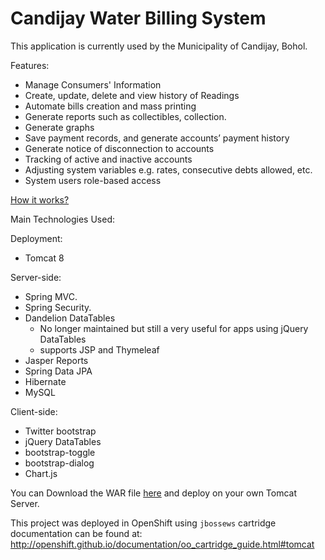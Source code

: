 # Candijay Water Billing System

This application is currently used by the Municipality of Candijay, Bohol.


Features:
   * Manage Consumers' Information
   * Create, update, delete and view history of Readings
   * Automate bills creation and mass printing
   * Generate reports such as collectibles, collection.
   * Generate graphs
   * Save payment records, and generate accounts’ payment history
   * Generate notice of disconnection to accounts
   * Tracking of active and inactive accounts
   * Adjusting system variables e.g. rates, consecutive debts allowed, etc.
   * System users role-based access

[How it works?](https://www.scribd.com/document/338387939/Water-Billing-System-Presentation)

Main Technologies Used:

Deployment:
   * Tomcat 8

Server-side:
   * Spring MVC.
   * Spring Security.
   * Dandelion DataTables
      * No longer maintained but still a very useful for apps using jQuery DataTables
      * supports JSP and Thymeleaf
   * Jasper Reports
   * Spring Data JPA
   * Hibernate
   * MySQL
 
Client-side:
   * Twitter bootstrap
   * jQuery DataTables
   * bootstrap-toggle
   * bootstrap-dialog
   * Chart.js

You can Download the WAR file [here](https://www.dropbox.com/s/nytl5cx9l585uiw/ROOT.war?dl=0) and deploy on your own Tomcat Server.

This project was deployed in OpenShift using `jbossews` cartridge documentation can be found at:
http://openshift.github.io/documentation/oo_cartridge_guide.html#tomcat
